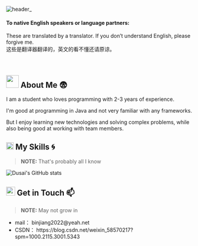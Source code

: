 ![header_](https://github.com/James-jb/James-jb/assets/85723291/d46b5e0b-2b4a-4afa-8fef-54b51607c04b)

#### To native English speakers or language partners:
These are translated by a translator. If you don’t understand English, please forgive me.<br>
这些是翻译器翻译的，英文的看不懂还请原谅。

<br/>


## <img src="https://media.giphy.com/media/b88QlTSTsj3bEHQyZf/giphy.gif" height="34px" /> About Me 😨
I am a student who loves programming with 2-3 years of experience. 
<!--我是一名热爱编程的学生，拥有2-3年的经验。-->
I'm good at programming in Java and not very familiar with any frameworks. 
<!--我擅长使用 Java进行编程，不怎么熟悉任何框架。-->
But I enjoy learning new technologies and solving complex problems, while also being good at working with team members.
<!--但是我喜欢学习新技术和解决复杂的问题，同时也善于与团队成员合作。-->


## <img src="https://media.giphy.com/media/K2QJEiQazftepF0uDU/giphy.gif" height="20px" /> My Skills 🌀
> **NOTE:** That's probably all I know

<p align="center">
     
</p>

![Dusai's GitHub stats](https://github-readme-stats.vercel.app/api?username=James-jb)



## <img src="./message.gif" height="24px" /> Get in Touch 📫
> **NOTE:** May not grow in
 
 <ul>
   <li>mail： binjiang2022@yeah.net</li>
   <li>CSDN： https://blog.csdn.net/weixin_58570217?spm=1000.2115.3001.5343</li>
 </ul>
 
